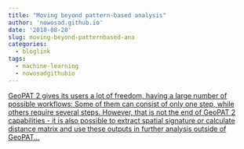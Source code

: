 ```yaml
---
title: "Moving beyond pattern-based analysis"
author: 'nowosad.github.io'
date: '2018-08-28'
slug: moving-beyond-patternbased-ana
categories:
  - bloglink
tags:
  - machine-learning
  - nowosadgithubio
---
```


[GeoPAT 2 gives its users a lot of freedom, having a large number of possible workflows: Some of them can consist of only one step, while others require several steps. However, that is not the end of GeoPAT 2 capabilities - it is also possible to extract spatial signature or calculate distance matrix and use these outputs in further analysis outside of GeoPAT...<click to read more>](https://nowosad.github.io/post/geopat-2-extend/)

